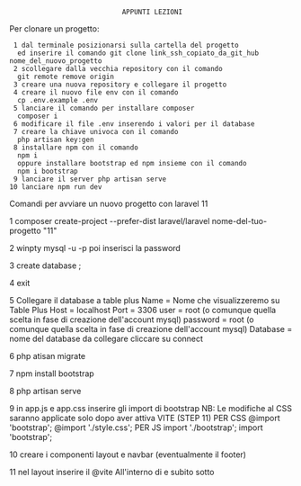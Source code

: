 

                                APPUNTI LEZIONI

Per clonare un progetto: 

     1 dal terminale posizionarsi sulla cartella del progetto
      ed inserire il comando git clone link_ssh_copiato_da_git_hub   nome_del_nuovo_progetto
     2 scollegare dalla vecchia repository con il comando
      git remote remove origin 
     3 creare una nuova repository e collegare il progetto
     4 creare il nuovo file env con il comando
      cp .env.example .env
     5 lanciare il comando per installare composer
      composer i
     6 modificare il file .env inserendo i valori per il database
     7 creare la chiave univoca con il comando
      php artisan key:gen
     8 installare npm con il comando
      npm i 
      oppure installare bootstrap ed npm insieme con il comando
      npm i bootstrap
     9 lanciare il server php artisan serve
    10 lanciare npm run dev





Comandi per avviare un nuovo progetto con laravel 11  

1 composer create-project --prefer-dist laravel/laravel nome-del-tuo-progetto "11" 

2 winpty mysql -u <il tuo username> -p poi inserisci la password 

3 create database <nome del database>; 

4 exit 

5 Collegare il database a table plus 
           Name = Nome che visualizzeremo su Table Plus
           Host = localhost
           Port = 3306
           user = root (o comunque quella scelta in fase di creazione dell'account mysql)
           password = root (o comunque quella scelta in fase di creazione dell'account mysql)
           Database = nome del database da collegare
           cliccare su connect

6 php atisan migrate

7 npm install bootstrap

8 php artisan serve

9 in app.js e app.css inserire gli import di bootstrap 
     NB: Le modifiche al CSS saranno applicate solo dopo aver attiva VITE (STEP 11) 
           PER CSS
           @import 'bootstrap'; 
           @import './style.css';
           PER JS
           import './bootstrap';
           import 'bootstrap';

10 creare i componenti layout e navbar (eventualmente il footer)

11 nel layout inserire il @vite
      All'interno di <head> e subito sotto <title>
      @vite(['resources/css/app.css', 'resources/js/app.js'])    

12 Impostare la rotta per la welcome
   Creare un PublicController con il comando  php artisan make:controller PublicController
   Spostare la Funzione 'welcome' da web.php a PublicController 'aggiungendo public ed il nome della funzione'
   Modificare la rotta su web.php aggiungendo controller funzione e nome rotta 
  <Route::get('/', [PublicController::class, 'welcome'])->name('welcome');>
   Modificare il tasto Home della navbar inserendo il link della rotta 
   <href="{{route('welcome')}}">

13 Creare il modello con il controller e la migrazione (ad esempio per degli articoli)
  a     lanciare il comando 

        "php artisan make:model Nome_modello -mc"  (in questo caso Article -mc)

  b     Aprire il modello appena creato (si trova dentro il percorso app\Models) in questo caso Article.php
        ed inseriamo il tratto <HasFactory> ed i <fillable>

            use HasFactory;

            protected $fillable = [
                'title', 'body', 'img', 'user_id'
            ];

  c     Aprire la nuova migrazione creata al punto "a" 
        ed inserire i table fillable nella funzione up tra $table->id() e table->timestamps()

            $table->unsignedBigInteger('user_id')->nullable();
            $table->foreign('user_id')->references('id')->on('users')->onDelete('SET NULL');
            $table->string('title');
            $table->longText('body');
            $table->string('img')->nullable();

  d     Lanciare la migrazione (testare per sicurezza anche la rollback "php artisan migrate:rollback")

14 Installare fortify (per gestire login e registrazione degli utenti) 
  a     Seguire la guida su  <https://laravel.com/docs/11.x/fortify#installation>
  b     Lanciare  <composer require laravel/fortify>   
  b     per installare le dipendenze di PHP Lanciare  <php artisan fortify:install>       
  c     lanciare nuovamente  <php artisan migrate>
  d     entrare all'interno del percorso <App\Providers\FortifyServiceProvider.php> ed inserire 
  e     all'interno della funzione boot (in fondo) le seguenti stringhe: 
  
            Fortify::registerView(function () {
                    return view('auth.register');
                });

            Fortify::loginView(function () {
                    return view('auth.login');    
                });

     (link dove prendere le stringhe)     https://laravel.com/docs/11.x/fortify#registration
     
  f    In views creare la cartella <auth> e la vista <register.blade.php>
  g    All'interno della vista register inserire i components di layout ed un container dove inserire un form
       Per vedere la rotta creata da fortify lanciare <php artisan route:list>
  h    Aggiungere un tasto alla navbar per aprire la vista register e linkare con <href="{{route('register')}}">
  i    aggiungere al form della vista register:    
              <action="{{route('register')}}"
              method="POST">
       e fuori dal tag <form> inserire il csrf   token

  l     Impostare i campi del form [Nome, Email, Password, Conferma Password]
  m     aggiungere il campo <name=> all'interno di <input> e chiamare con lo stesso nome <for=> e <id=>
        attenzione a "<conferma password>" che dovra obbligatoriamente avere valore <name=password_confirmation>
  n     aprire il file <fortify.php> all'interno della cartella config, cercare la stringa 

        'home' => '/home',
   _     e modificarla in 

        'home' => '/', 
   _     in modo da far funzionare il reindirizzamento dopo la registrazione

  o     Aggiungere un tasto <Logout> alla navbar che sarà un form con <action> <logout>, <metodo> <post> 
        ed un <button> di tipo  <submit>

              <li class="nav-item">
                  <form 
                  action="{{route('logout')}}" 
                  method="POST">
                  @csrf                    
                      <button class="nav-link" type="submit">Logout</button>
                  </form>
              </li>

  p     Sul form della vista register impostare il tasto registrati ed il link alla vista di login 
        un esempio:
                <div>
                    <button type="submit" class="btn btn-secondary">Registrati</button>
                </div>
                <div>
                    <p class="pt-4">Hai già un account? <a href="{{route('login')}}">Fai il login</a></p>
                </div>

  q     Creare la vista <login> all'interno della cartella <auth> ed inserire un form con i campi <email>, <password> ed <accedi>
        suggerimento: copia tutta la vista <register> e cancellare e modificare quello che serve
        ecco un esempio:
        <x-layout>
          <x-container>
            <h1 class="pt-5">Accedi al tuo account</h1>
          </x-container>    
          <x-container>
            <form
            class="shadow rounded-2 p-4"
            action="{{route('login')}}"
            method="POST"
            >
                @csrf
                <div class="mb-3">
                    <label for="email" class="form-label">Email</label>
                    <input type="email" name="email" class="form-control" id="email" aria-describedby="emailHelp">
                </div>
                <div class="mb-3">
                    <label for="password" class="form-label">Password</label>
                    <input type="password" name="password" class="form-control" id="exampleInputPassword1">
                </div>
                <x-container>
                    <div>
                        <button type="submit" class="btn btn-secondary">Accedi</button>
                    </div>
                    <div>
                        <p class="pt-4">Non hai ancora un account? <a href="{{route('register')}}">Registrati</a></p>
                    </div>
                </x-container>
            </form>
          </x-container>    
        </x-layout>

  r     Aggiungere alla navbar le regole per visualizzare i tasti in base all'autenticazione

                @auth

                @else
                    
                @endauth

  -    all'interno di @auth inserire un dropdown oppure il pulsante login, stessa cosa su @else con dropdown o con il pulsante
       registrati. Ad esempio:

                @auth
                <li class="nav-item dropdown">
                    <a class="nav-link dropdown-toggle" href="#" role="button" data-bs-toggle="dropdown" aria-expanded="false">
                      Ciao, {{Auth::user()->name}}!
                    </a>
                    <ul class="dropdown-menu">
                      <li><a class="dropdown-item" href="{{route('logout')}}" 
                        onclick="event.preventDefault(); document.getElementById('form-logout').submit();"
                        >logout</a>
                        <form 
                        action="{{route('logout')}}"
                        method="POST"
                        id="form-logout"
                        class="d-none"
                        >
                        @csrf
                        </form>
                    </li>
                    </ul>
                  </li>
          
                @else
                <li class="nav-item dropdown">
                    <a class="nav-link dropdown-toggle" href="#" role="button" data-bs-toggle="dropdown" aria-expanded="false">
                      Ciao!
                    </a>
                    <ul class="dropdown-menu">
                      <li><a class="dropdown-item" href="{{route('login')}}">Login</a></li>
                      <li><a class="dropdown-item" href="{{route('register')}}">Registrati</a></li>
                    </ul>
                  </li>
          
                @endauth

  s     <!--! arrivato al minuto 00:32:00 Video Selfwork - CRUD Livewire  -->

15 In web.php impostiamo la rotta per la <create>
      Route::get('/create', [ArticleController::class, 'create'])->name('article.create');

  -   Il nome ->name('article.create') comporta che venga creata la cartella article come sottocartella di <views>

16 Andare su ArticleController ed aggiungere la logica per far funzionare la rotta

       public function create(){
           return view('article.create');
       }
   
17 Impostare il front-end della vista <create.blade.php> 
    a) Inserire la parte superiore che sarà il titolo della pagina
    b) Inserire il componente form con <Livewire>


  -    <LIVEWIRE CREARE UN COMPONENTE> 

    Documentazione: <https://livewire.laravel.com/docs/quickstart>  

  -  1 Installare usando il comando:   composer require livewire/livewire 

  -  2 Creare il componente <ArticleCreate> usando il comando
      php artisan make:livewire ArticleCreate

  -  3 Aprire il percorso <app\Livewire\ArticleCreate.php> inseriamo gli <attributi pubblici>
       e se abbiamo intenzione di caricare una immagine inseriamo anche il tratto <WithFileUploads>
       Inoltre impostiamo l'array di regole $rules = [] per gli elementi obbligatori 
       ed i messaggi di errore $messages = [] 
       (suggerimento se la regola è solamente una si può utilizzare la sintassi: 
       < '*.required'=> 'il campo :attribute è obbligatorio' >   )
       
       ad esempio:
  
    class ArticleCreate extends Component
    {
        use WithFileUploads;

        public $title;
        public $body;
        public $user_id;
        public $img;

        protected $rules = [
            'title' => 'required',
            'body' => 'required'
        ];

        protected $messages = [
            '*.required'=> 'il campo :attribute è richiesto!'
        ];

        public function render()
        {
            return view('livewire.article-create');
        }
    }

  -  4 Sotto i $messages impostiamo la funzione <articleStore> 
       a) associare l'attributo pubblico user_id all'id dell'utente autenticato 
       b) impostare il controllo per l'immagine
       c) inserire la stringa di creazione dell'articolo <Article::create([])> per la mass assigment

        Article::create([
            'title'=>$this->title,
            'body'=>$this->body,
            'user_id'=>$this->user_id,
            'img' => !$this->img ? null : $this->img->store('public/img') 
        ]);
        <L'ultima stringa si traduce con: se l'utente non ha inserito l'immagine assegna valore null, 
        <altrimenti salvala nel percorso storage/public/img

      d) Sempre dentro articleStore creiamo la redirect per l'avvenuto inserimento
         <return redirect()->route('welcome')->with('successMessage', 'Articolo creato!');

    -5 Andare nella vista create.blade.php e richiamare il componente livewire con la sintassi 
       <livewire:article-create>

    -6 Impostare il front-end della vista article-create.blade.php in questo caso si tratterà di un form che gestirà immagini
      quindi avrà attributo enctype= "multipart/form-data" e conterrà le regole per gestire gli errori
      ad esempio:

      <div>
          <form enctype="multipart/form-data">
              @csrf
              @if ($errors->any())
                  <div class="alert alert-danger">
                      <ul>
                          @foreach ($errors->all() as $error)
                              <li>{{$error}}</li>
                          @endforeach
                      </ul>
                  </div>
              @endif
              <div class="mb-3">
                  <label for="title" class="form-label">Nome:</label>
                  <input type="text" id="title" class="form-control" wire:model="title">
              </div>
              <div class="mb-3">
                  <label for="body" class="form-label">Descrizione:</label>
                  <textarea id="body" cols="30" rows="10" class="form-control" wire:model="body"></textarea>
              </div>
              <div class="mb-3">
                  <label for="img">Inserisci una immagine</label>
                  <input type="file" class="form-control" wire:model="img">
              </div>
              <x-container>
                  <button type="submit" class="btn btn-primary">Crea</button>
              </x-container>
          </form>
      </div>


    -7 Inserire il link nella navbar per la rotta create

    -8 Assegnare il middleware alla rotta article.create  ->middleware('auth');

    -9 Creiamo un componente che gestirà i messaggi di avvenuta creazione e di errore
       flash-messages.blade.php

       ad esempio:

       <div>
          @if (@session()->has('successMessage'))
              <div class="alert alert-success">
                  <h3 class="text-center">
                      {{section('successMessage')}}
                  </h3>
              </div>    
          @endif
          @if (@session()->has('errorMessage'))
              <div class="alert alert-danger">
                  <h3 class="text-center">
                      {{section('errorMessage')}}
                  </h3>
              </div>    
          @endif
      </div>

    -10 Colleghiamo la cartella storage al progrtto con il comando
        php artisan storage:link

    -11 Rendiamo disponibile il componente flash-messages alla vista <welcome>


    <RIPRENDERE DA Video Selfwork - CRUD Livewire AL MINUTO 01:01:00>






     
       












                              LIVEWIRE CREARE UN COUNTER                   
                  Documentazione:     https://livewire.laravel.com/docs/quickstart  

      -  1 Installare usando il comando:   composer require livewire/livewire 

      -  2 Lanciare il comando per creare il component "counter" php artisan make:livewire counter 

      -  3 Richiamare all'interno della vista che ci interessa il nuovo componente "counter" appena creato 
          usando la sintassi:   livewire:nome-del-componente, in questo caso:  livewire:counter  
          oppure con @livewire('counter')  
          Importante!!!  Un component livewire può contenere al sul interno un solo <div></div> contenente altri div  

      - 4 Aprire il controller all'interno della cartella app\Livewire\Counter ed inserire le stringhe contenenti 
          gli attributi suggeriti nella documentazione:<https://livewire.laravel.com/docs/quickstart>  



      public $count = 1;
        
      public function increment()
      {
          $this->count++;
      }
  
      public function decrement()
      {
          $this->count--;
      }
  
      public function render()
      {
          return view('livewire.counter');
      }


      IMPORTANTE!!!! Qualsiasi attributo pubblico dichiarato nel componente backend livewire sarà subito disponibile al componente frontend livewire tramite blade sintax   
      in questo caso: {{$count}}

    -  5 Continuando a seguire la documentazione ci creiamo i due pulsanti per incrementare e decrementare
          <button wire:click="increment">+</button>
          <button wire:click="decrement">-</button>
          Questo tipo di azioni che modificano un attributo pubblico fanno automaticamente scattare il render del componente
          Minuto 00:53:00 della lezione Livewire 



